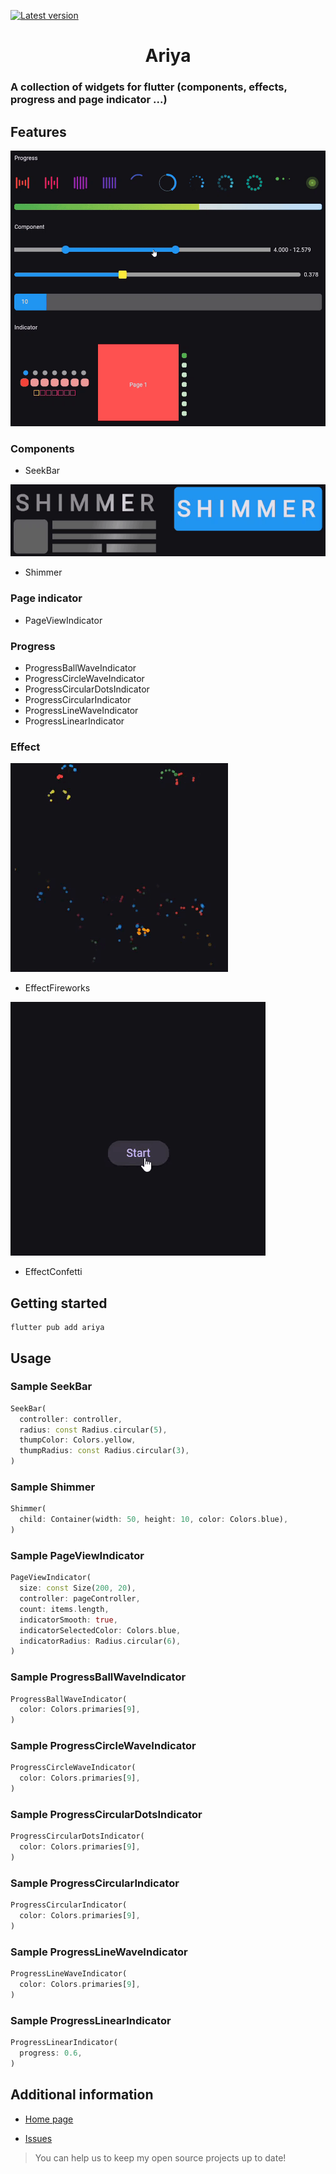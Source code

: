 [![Latest version](https://img.shields.io/pub/v/ariya.svg)](https://pub.dev/packages/ariya)

<h1 style="text-align: center">Ariya</h1>

### A collection of widgets for flutter (components, effects, progress and page indicator ...)

## Features

![Demo](https://github.com/abbasghasemi/flutter-ariya/blob/master/example/demo.gif?raw=true)

### Components

- SeekBar

![Demo](https://github.com/abbasghasemi/flutter-ariya/blob/master/example/shimmer.gif?raw=true)

- Shimmer

### Page indicator

- PageViewIndicator

### Progress

- ProgressBallWaveIndicator
- ProgressCircleWaveIndicator
- ProgressCircularDotsIndicator
- ProgressCircularIndicator
- ProgressLineWaveIndicator
- ProgressLinearIndicator

### Effect
![Demo](https://github.com/abbasghasemi/flutter-ariya/blob/master/example/effectFireworks.gif?raw=true)

- EffectFireworks

![Demo](https://github.com/abbasghasemi/flutter-ariya/blob/master/example/effectConfetti.gif?raw=true)

- EffectConfetti

## Getting started

```shell
flutter pub add ariya
```

## Usage

### Sample SeekBar
```dart
SeekBar(
  controller: controller,
  radius: const Radius.circular(5),
  thumpColor: Colors.yellow,
  thumpRadius: const Radius.circular(3),
)
```

### Sample Shimmer
```dart
Shimmer(
  child: Container(width: 50, height: 10, color: Colors.blue),
)
```

### Sample PageViewIndicator
```dart
PageViewIndicator(
  size: const Size(200, 20),
  controller: pageController,
  count: items.length,
  indicatorSmooth: true,
  indicatorSelectedColor: Colors.blue,
  indicatorRadius: Radius.circular(6),
)
```

### Sample ProgressBallWaveIndicator
```dart
ProgressBallWaveIndicator(
  color: Colors.primaries[9],
)
```

### Sample ProgressCircleWaveIndicator
```dart
ProgressCircleWaveIndicator(
  color: Colors.primaries[9],
)
```

### Sample ProgressCircularDotsIndicator
```dart
ProgressCircularDotsIndicator(
  color: Colors.primaries[9],
)
```

### Sample ProgressCircularIndicator
```dart
ProgressCircularIndicator(
  color: Colors.primaries[9],
)
```

### Sample ProgressLineWaveIndicator
```dart
ProgressLineWaveIndicator(
  color: Colors.primaries[9],
)
```

### Sample ProgressLinearIndicator
```dart
ProgressLinearIndicator(
  progress: 0.6,
)
```
## Additional information

* [Home page](https://github.com/abbasghasemi/flutter-ariya)

* [Issues](https://github.com/abbasghasemi/flutter-ariya/issues)
> You can help us to keep my open source projects up to date!